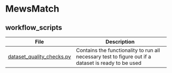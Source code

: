 # MewsMatch

## workflow_scripts


| File                                                      | Description                                                                                         |
|-----------------------------------------------------------|-----------------------------------------------------------------------------------------------------|
| [dataset_quality_checks.py](./dataset_quality_checks.py) | Contains the functionality to run all necessary test to figure out if a dataset is ready to be used |
